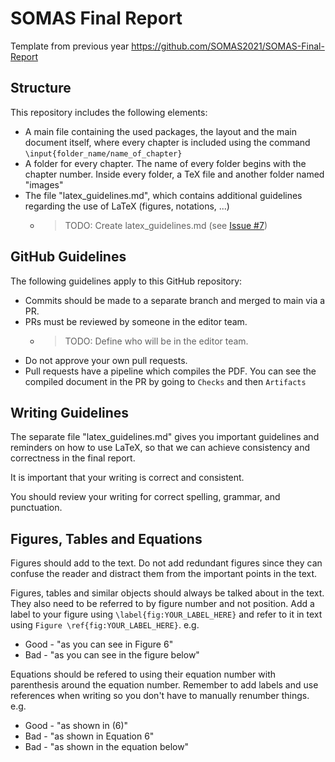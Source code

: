 # SOMAS Final Report

Template from previous year https://github.com/SOMAS2021/SOMAS-Final-Report

## Structure

This repository includes the following elements:
- A main file containing the used packages, the layout and the main document  itself, where every chapter is included using the command `\input{folder_name/name_of_chapter}`
- A folder for every chapter. The name of every folder begins with the chapter number. Inside every folder, a TeX file and another folder named "images"
- The file "latex_guidelines.md", which contains additional guidelines regarding the use of LaTeX (figures, notations, ...)
    - >TODO: Create latex_guidelines.md (see [Issue #7](https://github.com/SOMAS2021/SOMAS-Final-Report/issues/7))

## GitHub Guidelines

The following guidelines apply to this GitHub repository:

- Commits should be made to a separate branch and merged to main via a PR.
- PRs must be reviewed by someone in the editor team.
  - >TODO: Define who will be in the editor team.
- Do not approve your own pull requests.
- Pull requests have a pipeline which compiles the PDF. You can see the compiled document in the PR by going to `Checks` and then `Artifacts`

## Writing Guidelines

The separate file "latex_guidelines.md" gives you important guidelines and reminders on how to use LaTeX, so that we can achieve consistency and correctness in the final report.

It is important that your writing is correct and consistent.

You should review your writing for correct spelling, grammar, and punctuation.

## Figures, Tables and Equations

Figures should add to the text. Do not add redundant figures since they can confuse the reader and distract them from the important points in the text.

Figures, tables and similar objects should always be talked about in the text. They also need to be referred to by figure number and not position. Add a label to your figure using `\label{fig:YOUR_LABEL_HERE}` and refer to it in text using `Figure \ref{fig:YOUR_LABEL_HERE}`.
e.g. 
- Good - "as you can see in Figure 6"
- Bad  - "as you can see in the figure below"

Equations should be refered to using their equation number with parenthesis around the equation number. Remember to add labels and use references when writing so you don't have to manually renumber things.
e.g. 
- Good - "as shown in (6)"
- Bad  - "as shown in Equation 6"
- Bad  - "as shown in the equation below"